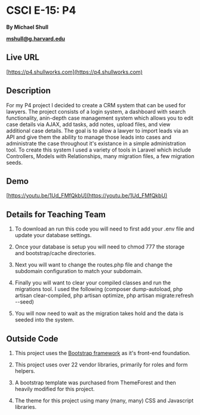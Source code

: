 # CSCI E-15: P4
**By Michael Shull**

**[mshull@g.harvard.edu](mailto:mshull@g.harvard.edu)**

## Live URL
[https://p4.shullworks.com](https://p4.shullworks.com)

## Description
For my P4 project I decided to create a CRM system that can be used for lawyers. The project consists of a login system, a dashboard with search functionality, anin-depth case management system which allows you to edit case details via AJAX, add tasks, add notes, upload files, and view additional case details. The goal is to allow a lawyer to import leads via an API and give them the ability to manage those leads into cases and administrate the case throughout it's existance in a simple administration tool. To create this system I used a variety of tools in Laravel which include Controllers, Models with Relationships, many migration files, a few migration seeds.

## Demo
[https://youtu.be/1Ud_FMfQkbU](https://youtu.be/1Ud_FMfQkbU)

## Details for Teaching Team

1. To download an run this code you will need to first add your .env file and update your database settings.

2. Once your database is setup you will need to chmod 777 the storage and bootstrap/cache directories.

3. Next you will want to change the routes.php file and change the subdomain configuration to match your subdomain.

4. Finally you will want to clear your compiled classes and run the migrations tool. I used the following (composer dump-autoload, php artisan clear-compiled, php artisan optimize, php artisan migrate:refresh --seed)

5. You will now need to wait as the migration takes hold and the data is seeded into the system.

## Outside Code

1. This project uses the [Bootstrap framework](http://getbootstrap.com) as it's front-end foundation. 

2. This project uses over 22 vendor libraries, primarily for roles and form helpers.

3. A bootstrap template was purchased from ThemeForest and then heavily modified for this project.

4. The theme for this project using many (many, many) CSS and Javascript libraries.
